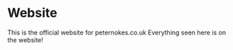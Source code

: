 # Website
This is the official website for peternokes.co.uk
Everything seen here is on the website!
